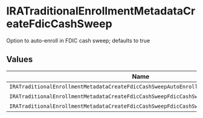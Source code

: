 # IRATraditionalEnrollmentMetadataCreateFdicCashSweep

Option to auto-enroll in FDIC cash sweep; defaults to true


## Values

| Name                                                                                    | Value                                                                                   |
| --------------------------------------------------------------------------------------- | --------------------------------------------------------------------------------------- |
| `IRATraditionalEnrollmentMetadataCreateFdicCashSweepAutoEnrollFdicCashSweepUnspecified` | AUTO_ENROLL_FDIC_CASH_SWEEP_UNSPECIFIED                                                 |
| `IRATraditionalEnrollmentMetadataCreateFdicCashSweepFdicCashSweepEnroll`                | FDIC_CASH_SWEEP_ENROLL                                                                  |
| `IRATraditionalEnrollmentMetadataCreateFdicCashSweepFdicCashSweepDecline`               | FDIC_CASH_SWEEP_DECLINE                                                                 |